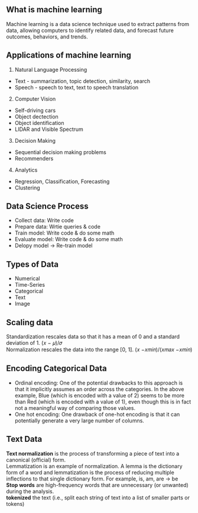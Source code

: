
## What is machine learning
Machine learning is a data science technique used to extract patterns from data, 
allowing computers to identify related data, and forecast future outcomes, behaviors, and trends.
## Applications of machine learning
1. Natural Language Processing
- Text - summarization, topic detection, similarity, search
- Speech - speech to text, text to speech translation
2. Computer Vision
- Self-driving cars
- Object dectection
- Object identification
- LIDAR and Visible Spectrum
3. Decision Making
- Sequential decision making problems
- Recommenders
4. Analytics
- Regression, Classification, Forecasting
- Clustering
## Data Science Process
- Collect data: Write code
- Prepare data: Wrtie queries & code
- Train model: Write code & do some math
- Evaluate model: Write code & do some math
- Delopy model -> Re-train model
## Types of Data
- Numerical
- Time-Series
- Categorical
- Text
- Image
## Scaling data
Standardization rescales data so that it has a mean of 0 and a standard deviation of 1. (𝑥 − 𝜇)/𝜎  
Normalization rescales the data into the range [0, 1]. (𝑥 −𝑥𝑚𝑖𝑛)/(𝑥𝑚𝑎𝑥 −𝑥𝑚𝑖𝑛)
## Encoding Categorical Data
- Ordinal encoding: One of the potential drawbacks to this approach is that it implicitly assumes an order across the categories. In the above example, Blue (which is encoded with a value of 2) seems to be more than Red (which is encoded with a value of 1), even though this is in fact not a meaningful way of comparing those values.
- One hot encoding: One drawback of one-hot encoding is that it can potentially generate a very large number of columns.
## Text Data
**Text normalization** is the process of transforming a piece of text into a canonical (official) form.  
Lemmatization is an example of normalization. A lemma is the dictionary form of a word and lemmatization is the process of reducing multiple inflections to that single dictionary form. For example, is, am, are -> be  
**Stop words** are high-frequency words that are unnecessary (or unwanted) during the analysis.  
**tokenized** the text (i.e., split each string of text into a list of smaller parts or tokens)  
